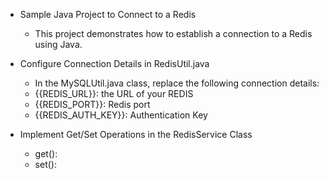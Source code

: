 * Sample Java Project to Connect to a Redis

   - This project demonstrates how to establish a connection to a Redis using Java.

* Configure Connection Details in RedisUtil.java

  - In the MySQLUtil.java class, replace the following connection details:
  - {{REDIS_URL}}: the URL of your REDIS
  - {{REDIS_PORT}}: Redis port
  - {{REDIS_AUTH_KEY}}: Authentication Key

* Implement Get/Set Operations in the RedisService Class

  - get(): 
  - set(): 

